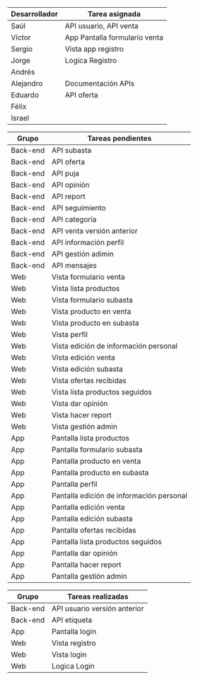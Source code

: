 |Desarrollador| Tarea asignada|
|-------------|---------------|
|Saúl | API usuario, API venta|
|Víctor | App Pantalla formulario venta  |
|Sergio | Vista app registro|
|Jorge |Logica Registro |
|Andrés | |
|Alejandro | Documentación APIs|
|Eduardo | API oferta|
|Félix | |
|Israel | |

|Grupo| Tareas pendientes|
|-----|------------------|
|Back-end | API subasta|
|Back-end | API oferta|
|Back-end | API puja|
|Back-end | API opinión|
|Back-end | API report|
|Back-end | API seguimiento|
|Back-end | API categoría|
|Back-end | API venta versión anterior|
|Back-end | API información perfil|
|Back-end | API gestión adimin|
|Back-end | API mensajes|
|Web |Vista formulario venta |
|Web |Vista lista productos |
|Web |Vista formulario subasta |
|Web |Vista producto en venta |
|Web |Vista producto en subasta |
|Web |Vista perfil |
|Web |Vista edición de información personal |
|Web |Vista edición venta |
|Web |Vista edición subasta |
|Web |Vista ofertas recibidas |
|Web |Vista lista productos seguidos |
|Web |Vista dar opinión |
|Web |Vista hacer report |
|Web |Vista gestión admin |
|App |Pantalla lista productos |
|App |Pantalla formulario subasta |
|App |Pantalla producto en venta |
|App |Pantalla producto en subasta |
|App |Pantalla perfil |
|App |Pantalla edición de información personal |
|App |Pantalla edición venta |
|App |Pantalla edición subasta |
|App |Pantalla  ofertas recibidas  |
|App |Pantalla lista productos seguidos |
|App |Pantalla dar opinión |
|App |Pantalla hacer report |
|App |Pantalla gestión admin |

|Grupo| Tareas realizadas|
|-----|------------------|
|Back-end | API usuario versión anterior |
|Back-end | API etiqueta |
|App | Pantalla login |
|Web |Vista registro |
|Web |Vista login |
|Web |Logica Login |
